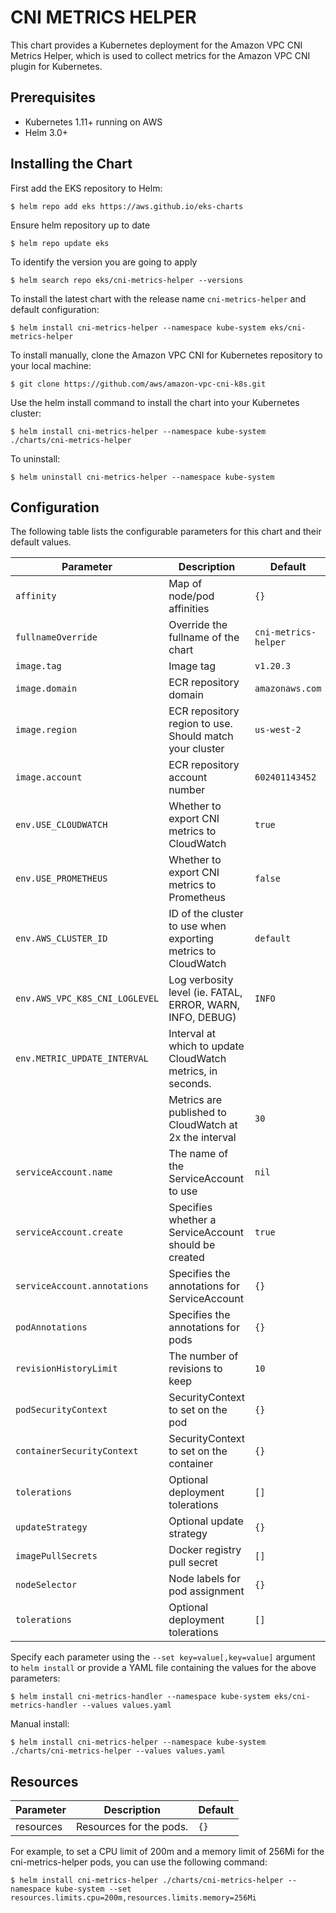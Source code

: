 # CNI METRICS HELPER

This chart provides a Kubernetes deployment for the Amazon VPC CNI Metrics Helper, which is used to collect metrics for the Amazon VPC CNI plugin for Kubernetes.

## Prerequisites

- Kubernetes 1.11+ running on AWS
- Helm 3.0+

## Installing the Chart

First add the EKS repository to Helm:

```shell
$ helm repo add eks https://aws.github.io/eks-charts
```

Ensure helm repository up to date

```shell
$ helm repo update eks
```

To identify the version you are going to apply

```shell
$ helm search repo eks/cni-metrics-helper --versions
```

To install the latest chart with the release name `cni-metrics-helper` and default configuration:

```shell
$ helm install cni-metrics-helper --namespace kube-system eks/cni-metrics-helper
```

To install manually, clone the Amazon VPC CNI for Kubernetes repository to your local machine:

```shell
$ git clone https://github.com/aws/amazon-vpc-cni-k8s.git
```

Use the helm install command to install the chart into your Kubernetes cluster:

```shell
$ helm install cni-metrics-helper --namespace kube-system ./charts/cni-metrics-helper
```

To uninstall:

```shell
$ helm uninstall cni-metrics-helper --namespace kube-system
```

## Configuration

The following table lists the configurable parameters for this chart and their default values.


| Parameter                      | Description                                                   | Default                             |
| -------------------------------|---------------------------------------------------------------|-------------------------------------|
| `affinity`                     | Map of node/pod affinities                                    | `{}`                                |
| `fullnameOverride`             | Override the fullname of the chart                            | `cni-metrics-helper`                |
| `image.tag`                    | Image tag                                                     | `v1.20.3`                           |
| `image.domain`                 | ECR repository domain                                         | `amazonaws.com`                     |
| `image.region`                 | ECR repository region to use. Should match your cluster       | `us-west-2`                         |
| `image.account`                | ECR repository account number                                 | `602401143452`                      |
| `env.USE_CLOUDWATCH`           | Whether to export CNI metrics to CloudWatch                   | `true`                              |
| `env.USE_PROMETHEUS`           | Whether to export CNI metrics to Prometheus                   | `false`                             |
| `env.AWS_CLUSTER_ID`           | ID of the cluster to use when exporting metrics to CloudWatch | `default`                           |
| `env.AWS_VPC_K8S_CNI_LOGLEVEL` | Log verbosity level (ie. FATAL, ERROR, WARN, INFO, DEBUG)     | `INFO`                              |
| `env.METRIC_UPDATE_INTERVAL`   | Interval at which to update CloudWatch metrics, in seconds.   |                                     |
|                                | Metrics are published to CloudWatch at 2x the interval        | `30`                                |
| `serviceAccount.name`          | The name of the ServiceAccount to use                         | `nil`                               |
| `serviceAccount.create`        | Specifies whether a ServiceAccount should be created          | `true`                              |
| `serviceAccount.annotations`   | Specifies the annotations for ServiceAccount                  | `{}`                                |
| `podAnnotations`               | Specifies the annotations for pods                            | `{}`                                |
| `revisionHistoryLimit`         | The number of revisions to keep                               | `10`                                |
| `podSecurityContext`           | SecurityContext to set on the pod                             | `{}`                                |
| `containerSecurityContext`     | SecurityContext to set on the container                       | `{}`                                |
| `tolerations`                  | Optional deployment tolerations                               | `[]`                                |
| `updateStrategy`               | Optional update strategy                                      | `{}`                                |
| `imagePullSecrets`             | Docker registry pull secret                                   | `[]`                                |
| `nodeSelector`                 | Node labels for pod assignment                                | `{}`                                |
| `tolerations`                  | Optional deployment tolerations                               | `[]`                                |


Specify each parameter using the `--set key=value[,key=value]` argument to `helm install` or provide a YAML file containing the values for the above parameters:

```shell
$ helm install cni-metrics-handler --namespace kube-system eks/cni-metrics-handler --values values.yaml
```

Manual install:
```shell
$ helm install cni-metrics-helper --namespace kube-system ./charts/cni-metrics-helper --values values.yaml
```

## Resources

| Parameter                 | Description                                    | Default |
|---------------------------|------------------------------------------------|---------|
|    resources              | Resources for the pods.                        |   `{}`  |

For example, to set a CPU limit of 200m and a memory limit of 256Mi for the cni-metrics-helper pods, you can use the following command:

```shell
$ helm install cni-metrics-helper ./charts/cni-metrics-helper --namespace kube-system --set resources.limits.cpu=200m,resources.limits.memory=256Mi
```
